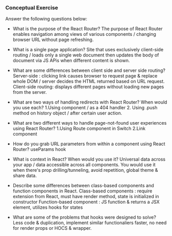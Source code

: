 ### Conceptual Exercise

Answer the following questions below:

- What is the purpose of the React Router?
The purpose of React Router enables navigation among views of various components / changing browser URL without page refreshing. 

- What is a single page application?
Site that uses exclusively client-side routing / loads only a single web document then updates the body of document via JS APis when different content is shown.

- What are some differences between client side and server side routing?
Server-side : clicking link causes browser to request page & replace whole DOM / server decides the HTML returned based on URL request. Client-side routing: displays different pages without loading new pages from the server.

- What are two ways of handling redirects with React Router? When would you use each?
1.Using <Redirect/> component / as a 404 handler 2. Using .push method on history object / after certain user action.

- What are two different ways to handle page-not-found user experiences using React Router? 
1.Using Route component in Switch 2.Link component  

- How do you grab URL parameters from within a component using React Router?
useParams hook

- What is context in React? When would you use it?
Universal data across your app / data accessible across all components. You would use it when there's prop drilling/tunneling, avoid repetition, global theme & share data.

- Describe some differences between class-based components and function components in React.
Class-based components : require extension from React, must have render method, state is initialized in constructor
Function-based component : JS function & returns a JSX element, utilizes hooks for states

- What are some of the problems that hooks were designed to solve?
Less code & duplication, implement similar functionaliers faster, no need for render props or HOCS & wrapper. 